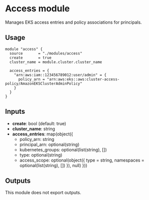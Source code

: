 # Access module

Manages EKS access entries and policy associations for principals.

## Usage

```hcl
module "access" {
  source       = "./modules/access"
  create       = true
  cluster_name = module.cluster.cluster_name

  access_entries = {
    "arn:aws:iam::123456789012:user/admin" = {
      policy_arn = "arn:aws:eks::aws:cluster-access-policy/AmazonEKSClusterAdminPolicy"
    }
  }
}
```

## Inputs

- **create**: bool (default: true)
- **cluster_name**: string
- **access_entries**: map(object({
  - policy_arn: string
  - principal_arn: optional(string)
  - kubernetes_groups: optional(list(string), [])
  - type: optional(string)
  - access_scope: optional(object({ type = string, namespaces = optional(list(string), []) }), null)
}))

## Outputs

This module does not export outputs.
